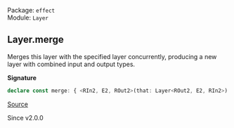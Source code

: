 Package: `effect`<br />
Module: `Layer`<br />

## Layer.merge

Merges this layer with the specified layer concurrently, producing a new layer with combined input and output types.

**Signature**

```ts
declare const merge: { <RIn2, E2, ROut2>(that: Layer<ROut2, E2, RIn2>): <RIn, E1, ROut>(self: Layer<ROut, E1, RIn>) => Layer<ROut2 | ROut, E2 | E1, RIn2 | RIn>; <RIn, E1, ROut, RIn2, E2, ROut2>(self: Layer<ROut, E1, RIn>, that: Layer<ROut2, E2, RIn2>): Layer<ROut | ROut2, E1 | E2, RIn | RIn2>; }
```

[Source](https://github.com/Effect-TS/effect/tree/main/packages/effect/src/Layer.ts#L494)

Since v2.0.0